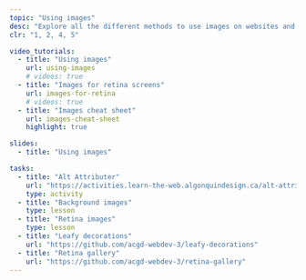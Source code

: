 ```yaml
---
topic: "Using images"
desc: "Explore all the different methods to use images on websites and their ramifications."
clr: "1, 2, 4, 5"

video_tutorials:
  - title: "Using images"
    url: using-images
    # videos: true
  - title: "Images for retina screens"
    url: images-for-retina
    # videos: true
  - title: "Images cheat sheet"
    url: images-cheat-sheet
    highlight: true

slides:
  - title: "Using images"

tasks:
  - title: "Alt Attributer"
    url: "https://activities.learn-the-web.algonquindesign.ca/alt-attributer/"
    type: activity
  - title: "Background images"
    type: lesson
  - title: "Retina images"
    type: lesson
  - title: "Leafy decorations"
    url: "https://github.com/acgd-webdev-3/leafy-decorations"
  - title: "Retina gallery"
    url: "https://github.com/acgd-webdev-3/retina-gallery"
---
```

